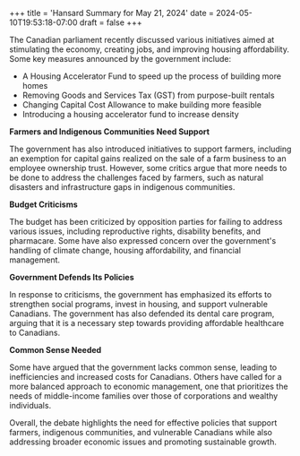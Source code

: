 +++
title = 'Hansard Summary for May 21, 2024'
date = 2024-05-10T19:53:18-07:00
draft = false
+++

The Canadian parliament recently discussed various initiatives aimed at stimulating the economy, creating jobs, and improving housing affordability. Some key measures announced by the government include:

* A Housing Accelerator Fund to speed up the process of building more homes
* Removing Goods and Services Tax (GST) from purpose-built rentals
* Changing Capital Cost Allowance to make building more feasible
* Introducing a housing accelerator fund to increase density

**Farmers and Indigenous Communities Need Support**

The government has also introduced initiatives to support farmers, including an exemption for capital gains realized on the sale of a farm business to an employee ownership trust. However, some critics argue that more needs to be done to address the challenges faced by farmers, such as natural disasters and infrastructure gaps in indigenous communities.

**Budget Criticisms**

The budget has been criticized by opposition parties for failing to address various issues, including reproductive rights, disability benefits, and pharmacare. Some have also expressed concern over the government's handling of climate change, housing affordability, and financial management.

**Government Defends Its Policies**

In response to criticisms, the government has emphasized its efforts to strengthen social programs, invest in housing, and support vulnerable Canadians. The government has also defended its dental care program, arguing that it is a necessary step towards providing affordable healthcare to Canadians.

**Common Sense Needed**

Some have argued that the government lacks common sense, leading to inefficiencies and increased costs for Canadians. Others have called for a more balanced approach to economic management, one that prioritizes the needs of middle-income families over those of corporations and wealthy individuals.

Overall, the debate highlights the need for effective policies that support farmers, indigenous communities, and vulnerable Canadians while also addressing broader economic issues and promoting sustainable growth.